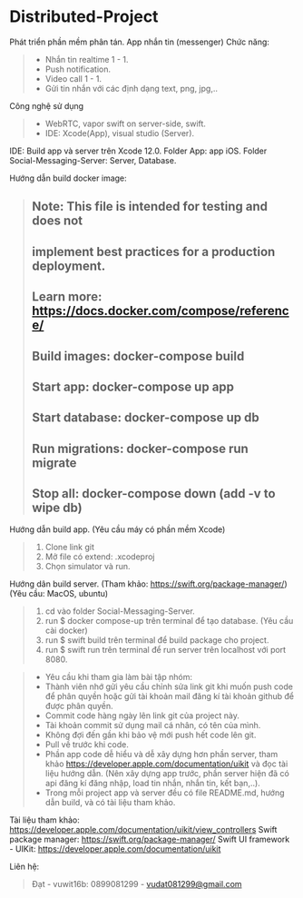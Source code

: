 # Distributed-Project
Phát triển phần mềm phân tán.
App nhắn tin (messenger)
Chức năng: 
> - Nhắn tin realtime 1 - 1.
> - Push notification.
> - Video call 1 - 1.
> - Gửi tin nhắn với các định dạng text, png, jpg,..

Công nghệ sử dụng
> - WebRTC, vapor swift on server-side, swift.
> - IDE: Xcode(App), visual studio (Server).

IDE: Build app và server trên Xcode 12.0.
Folder App: app iOS.
Folder Social-Messaging-Server: Server, Database.

Hướng dẫn build docker image:
> ## Note: This file is intended for testing and does not
> ## implement best practices for a production deployment.
> ##
> ## Learn more: https://docs.docker.com/compose/reference/
> ##
> ##   Build images: docker-compose build
> ##      Start app: docker-compose up app
> ## Start database: docker-compose up db
> ## Run migrations: docker-compose run migrate
> ##       Stop all: docker-compose down (add -v to wipe db)

Hướng dẫn build app. (Yêu cầu máy có phần mềm Xcode)
> 1. Clone link git
> 2. Mở file có extend: .xcodeproj
> 3. Chọn simulator và run.

Hướng dân build server. (Tham khảo: https://swift.org/package-manager/)
(Yêu cầu: MacOS, ubuntu)
> 1. cd vào folder Social-Messaging-Server.
> 2. run $ docker compose-up trên terminal để tạo database. (Yêu cầu cài docker)
> 3. run $ swift build trên terminal để build package cho project.
> 4. run $ swift run trên terminal để run server trên localhost với port 8080.

> - Yêu cầu khi tham gia làm bài tập nhóm: 
> - Thành viên nhớ gửi yêu cầu chỉnh sửa link git khi muốn push code để phân quyền hoặc gửi tài khoản mail đăng kí tài khoản github để được phân quyền.
> - Commit code hàng ngày lên link git của project này.
> - Tài khoản commit sử dụng mail cá nhân, có tên của mình.
> - Không đợi đến gần khi bảo vệ mới push hết code lên git.
> - Pull về trước khi code.
> - Phần app code dễ hiểu và dễ xây dựng hơn phần server, tham khảo https://developer.apple.com/documentation/uikit và đọc tài liệu hướng dẫn. (Nên xây dựng app trước, phần server hiện đã có api đăng kí đăng nhập, load tin nhắn, nhắn tin, kết bạn,..).
> - Trong mỗi project app và server đều có file README.md, hướng dẫn build, và có tài liệu tham khảo.

Tài liệu tham khảo:
https://developer.apple.com/documentation/uikit/view_controllers
Swift package manager: https://swift.org/package-manager/
Swift UI framework - UIKit: https://developer.apple.com/documentation/uikit

Liên hệ:
> Đạt - vuwit16b: 0899081299 - vudat081299@gmail.com

